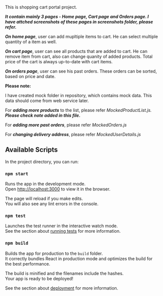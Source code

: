 This is shopping cart portal project.

***It contain mainly 3 pages - Home page, Cart page and Orders page. I have attched screenshots of these pages in screenshots folder, please refer.***




***On home page***, user can add mupltiple items to cart. He can select multiple quantity of a item as well.

***On cart page***, user can see all products that are added to cart. He can remove item from cart, also can change quanity of added products. Total price of the cart is always up-to-date with cart items.

***On orders page***, user can see his past orders. These orders can be sorted, based on price and date.





**Please note:**

I have created mock folder in repository, which contains mock data. 
This data should come from web service later.

For ***adding more products*** to the list, please refer *MockedProductList.js.* ***Please check note added in this file.***

For ***adding more past orders***, please refer *MockedOrders.js*

For ***changing delivery address***, please refer *MockedUserDetails.js*


## Available Scripts

In the project directory, you can run:

### `npm start`

Runs the app in the development mode.<br />
Open [http://localhost:3000](http://localhost:3000) to view it in the browser.

The page will reload if you make edits.<br />
You will also see any lint errors in the console.

### `npm test`

Launches the test runner in the interactive watch mode.<br />
See the section about [running tests](https://facebook.github.io/create-react-app/docs/running-tests) for more information.

### `npm build`

Builds the app for production to the `build` folder.<br />
It correctly bundles React in production mode and optimizes the build for the best performance.

The build is minified and the filenames include the hashes.<br />
Your app is ready to be deployed!

See the section about [deployment](https://facebook.github.io/create-react-app/docs/deployment) for more information.

